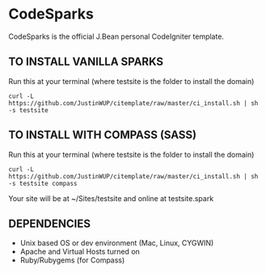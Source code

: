 CodeSparks
==========

CodeSparks is the official J.Bean personal CodeIgniter template.

## TO INSTALL VANILLA SPARKS
Run this at your terminal (where testsite is the folder to install the domain)

    curl -L  https://github.com/JustinWUP/citemplate/raw/master/ci_install.sh | sh -s testsite

## TO INSTALL WITH COMPASS (SASS)
Run this at your terminal (where testsite is the folder to install the domain)

    curl -L  https://github.com/JustinWUP/citemplate/raw/master/ci_install.sh | sh -s testsite compass

Your site will be at ~/Sites/testsite and online at testsite.spark

## DEPENDENCIES
* Unix based OS or dev environment (Mac, Linux, CYGWIN)
* Apache and Virtual Hosts turned on 
* Ruby/Rubygems (for Compass)
